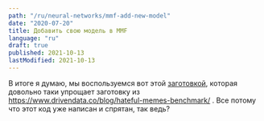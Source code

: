 ```yaml
---
path: "/ru/neural-networks/mmf-add-new-model"
date: "2020-07-20"
title: Добавить свою модель в MMF
language: "ru"
draft: true
published: 2021-10-13
lastModified: 2021-10-13
---
```



В итоге я думаю, мы воспользуемся вот этой [заготовкой](https://github.com/apsdehal/hm_example_mmf), которая довольно таки упрощает заготовку из https://www.drivendata.co/blog/hateful-memes-benchmark/ . Все потому что этот код уже написан и спрятан, так ведь?
